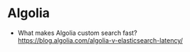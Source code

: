 # Algolia

- What makes Algolia custom search fast? <https://blog.algolia.com/algolia-v-elasticsearch-latency/>
